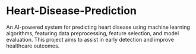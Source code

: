 # Heart-Disease-Prediction
An AI-powered system for predicting heart disease using machine learning algorithms, featuring data preprocessing, feature selection, and model evaluation. This project aims to assist in early detection and improve healthcare outcomes.
